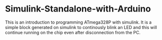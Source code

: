 # Simulink-Standalone-with-Arduino
This is an introduction to programming ATmega328P with simulink. It is a simple block generated on simulink to continously blink an LED and this will continue running on the chip even after disconnection from the PC.
